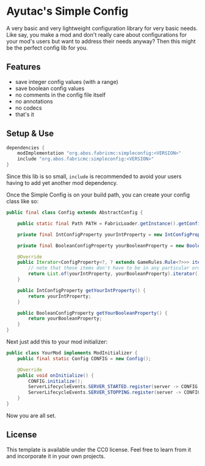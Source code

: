 # Ayutac's Simple Config

A very basic and very lightweight configuration library for very basic needs. Like say, you make a mod and don't really care about configurations for your mod's users but want to address their needs anyway? Then this might be the perfect config lib for you.

## Features
- save integer config values (with a range)
- save boolean config values
- no comments in the config file itself
- no annotations
- no codecs
- that's it

## Setup & Use

```gradle
dependencies {
    modImplementation "org.abos.fabricmc:simpleconfig:<VERSION>"
    include "org.abos.fabricmc:simpleconfig:<VERSION>"
}
```
Since this lib is so small, `include` is recommended to avoid your users having to add yet another mod dependency.

Once the Simple Config is on your build path, you can create your config class like so:

```java
public final class Config extends AbstractConfig {

    public static final Path PATH = FabricLoader.getInstance().getConfigDir().resolve("yourmodid.json");

    private final IntConfigProperty yourIntProperty = new IntConfigProperty("your_int_property", /*defaultValue*/ 1, GameRules.Category.MISC);

    private final BooleanConfigProperty yourBooleanProperty = new BooleanConfigProperty("your_boolean_property", /*defaultValue*/ true, GameRules.Category.MISC);

    @Override
    public Iterator<ConfigProperty<?, ? extends GameRules.Rule<?>>> iterator() {
        // note that these items don't have to be in any particular order
        return List.of(yourIntProperty, yourBooleanProperty).iterator();
    }

    public IntConfigProperty getYourIntProperty() {
        return yourIntProperty;
    }

    public BooleanConfigProperty getYourBooleanProperty() {
        return yourBooleanProperty;
    }
}
```

Next just add this to your mod initializer:
```java
public class YourMod implements ModInitializer {
    public final static Config CONFIG = new Config();

    @Override
    public void onInitialize() {
        CONFIG.initialize();
        ServerLifecycleEvents.SERVER_STARTED.register(server -> CONFIG.loadFrom(Config.PATH, server));
        ServerLifecycleEvents.SERVER_STOPPING.register(server -> CONFIG.saveTo(Config.PATH, server.getOverworld()));
    }
}
```

Now you are all set.

## License

This template is available under the CC0 license. Feel free to learn from it and incorporate it in your own projects.

